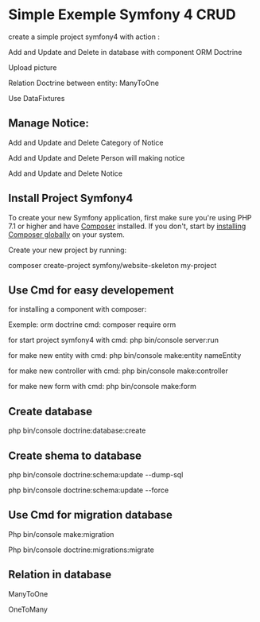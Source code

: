Simple Exemple Symfony 4 CRUD
===
create a simple project symfony4 with action :

<p>Add and Update and Delete in database with component ORM Doctrine</p>
<p>Upload picture </p>
<p>Relation Doctrine between entity: ManyToOne</p>
<p>Use DataFixtures</p>


Manage Notice:
---
<p>Add and Update and Delete Category of Notice</p>
<p>Add and Update and Delete Person will making notice</p>
<p>Add and Update and Delete Notice</p>


Install Project Symfony4
---

To create your new Symfony application, first make sure you're using PHP 7.1 or higher and have [Composer](https://getcomposer.org/) installed. If you don't, start by [installing Composer globally](https://symfony.com/doc/current/setup/composer.html) on your system.


Create your new project by running:

composer create-project symfony/website-skeleton my-project


Use Cmd for easy developement
---


for installing a component with composer:

Exemple: orm doctrine 
cmd: composer require orm

<p>for start project symfony4 with cmd: php bin/console server:run</p>
<p>for make new entity with cmd: php bin/console make:entity nameEntity</p>
<p>for make new controller with cmd: php bin/console make:controller</p>
<p>for make new form with cmd: php bin/console make:form</p>

Create database
---
php bin/console doctrine:database:create

Create shema to database
---
<p>php bin/console doctrine:schema:update --dump-sql</p>
<p>php bin/console doctrine:schema:update --force</p>



Use Cmd for migration database
---
<p>Php bin/console make:migration</p>
<p>Php bin/console doctrine:migrations:migrate  </p>



Relation in database
---
<p>ManyToOne</p>
<p>OneToMany</p>
